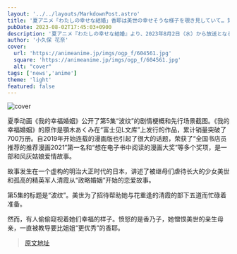 ```yaml
---
layout: '../../layouts/MarkdownPost.astro'
title: '夏アニメ「わたしの幸せな結婚」香耶は美世の幸せそうな様子を覗き見していて… 第5話先行カット'
pubDate: 2023-08-02T17:45:03+0900
description: '夏アニメ『わたしの幸せな結婚』より、2023年8月2日（水）から放送となる第5話「波紋」のあらすじ・先行場面カットが公開された。'
author: '小久保 花奈'
cover:
  url: 'https://animeanime.jp/imgs/ogp_f/604561.jpg'
  square: 'https://animeanime.jp/imgs/ogp_f/604561.jpg'
  alt: "cover"
tags: ['news','anime']
theme: 'light'
featured: false
---
```


![cover](https://animeanime.jp/imgs/ogp_f/604561.jpg)

夏季动画《我的幸福婚姻》公开了第5集“波纹”的剧情梗概和先行场景截图。《我的幸福婚姻》的原作是顎木あくみ在“富士见L文库”上发行的作品，累计销量突破了700万册。自2019年开始连载的漫画版也引起了很大的话题，荣获了“全国书店员推荐的推荐漫画2021”第一名和“想在电子书中阅读的漫画大奖”等多个奖项，是一部和风灰姑娘爱情故事。

故事发生在一个虚构的明治大正时代的日本，讲述了被继母们虐待长大的少女美世和孤高的精英军人清霞从“政略婚姻”开始的恋爱故事。

第5集的标题是“波纹”。美世为了招待帮助她与花重逢的清霞的部下五道而忙碌着准备。

然而，有人偷偷窥视着她们幸福的样子。愤怒的是香乃子，她憎恨美世的亲生母亲，一直被教导要比姐姐“更优秀”的香耶。

>[原文地址](https://animeanime.jp/article/2023/08/02/79033.html)  